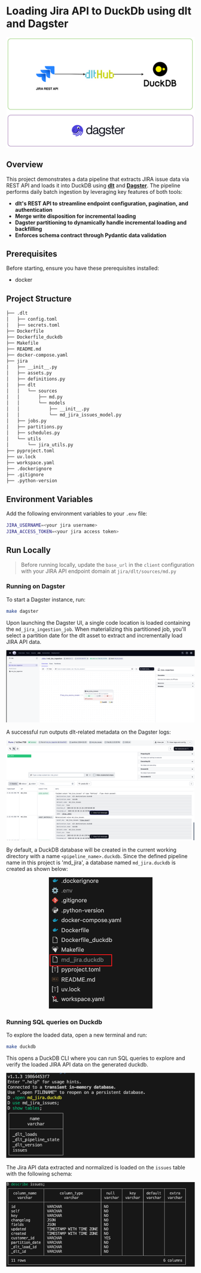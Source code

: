 # Loading Jira API to DuckDb using dlt and Dagster

![Architecture](images/image_5.png)

## Overview

This project demonstrates a data pipeline that extracts JIRA issue data via REST API and loads it into DuckDB using [**dlt**](https://dlthub.com/) and [**Dagster**](https://dagster.io/). The pipeline performs daily batch ingestion by leveraging key features of both tools:

* **dlt's REST API to streamline endpoint configuration, pagination, and authentication**
* **Merge write disposition for incremental loading**
* **Dagster partitioning to dynamically handle incremental loading and backfilling**
* **Enforces schema contract through Pydantic data validation**

## Prerequisites

Before starting, ensure you have these prerequisites installed:
* docker

## Project Structure 

```
├── .dlt
│   ├── config.toml
│   ├── secrets.toml
├── Dockerfile
├── Dockerfile_duckdb
├── Makefile
├── README.md
├── docker-compose.yaml
├── jira
│   ├── __init__.py
│   ├── assets.py
│   ├── definitions.py
│   ├── dlt
│   │   └── sources
│   │       ├── md.py
│   │       └── models
│   │           ├── __init__.py
│   │           └── md_jira_issues_model.py
│   ├── jobs.py
│   ├── partitions.py
│   ├── schedules.py
│   └── utils
│       └── jira_utils.py
├── pyproject.toml
├── uv.lock
├── workspace.yaml
├── .dockerignore
├── .gitignore
├── .python-version
```

## Environment Variables

Add the following environment variables to your `.env` file:

```bash
JIRA_USERNAME=<your jira username>
JIRA_ACCESS_TOKEN=<your jira access token>
```

## Run Locally

> Before running locally, update the `base_url` in the `client` configuration with your JIRA API endpoint domain at `jira/dlt/sources/md.py`

### Running on Dagster

To start a Dagster instance, run:

```bash
make dagster
```

Upon launching the Dagster UI, a single code location is loaded containing the `md_jira_ingestion_job`. When materializing this partitioned job, you'll select a partition date for the dlt asset to extract and incrementally load JIRA API data.

![Dagster UI](images/image_1.png)

A successful run outputs dlt-related metadata on the Dagster logs:

![Dagster Logs](images/image_2.png)

By default, a DuckDB database will be created in the current working directory with a name `<pipeline_name>.duckdb`. Since the defined pipeline name in this project is 'md_jira', a database named `md_jira.duckdb` is created as shown below:

<p align="center">
  <img src="images/image_6.png">
</p>

### Running SQL queries on Duckdb

To explore the loaded data, open a new terminal and run:

```bash
make duckdb
```

This opens a DuckDB CLI where you can run SQL queries to explore and verify the loaded JIRA API data on the generated duckdb.

![DuckDB Query](images/image_3.png)

The Jira API data extracted and normalized is loaded on the `issues` table with the following schema:

![Schema](images/image_4.png)